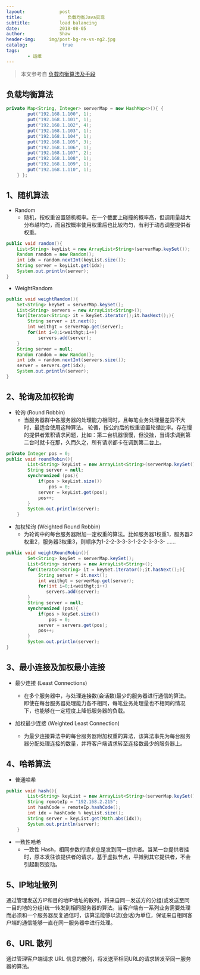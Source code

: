 ```yaml
---
layout:             post
title:                 负载均衡Java实现
subtitle:           load balancing
date:      	        2018-08-05
author:             Shaw
header-img:     img/post-bg-re-vs-ng2.jpg
catalog: 	         true
tags:
        - 运维
---
```

>本文参考自 [负载均衡算法及手段](https://segmentfault.com/a/1190000004492447)

负载均衡算法
-
```java
private Map<String, Integer> serverMap = new HashMap<>(){ {
        put("192.168.1.100", 1);
        put("192.168.1.101", 1);
        put("192.168.1.102", 4);
        put("192.168.1.103", 1);
        put("192.168.1.104", 1);
        put("192.168.1.105", 3);
        put("192.168.1.106", 1);
        put("192.168.1.107", 2);
        put("192.168.1.108", 1);
        put("192.168.1.109", 1);
        put("192.168.1.110", 1);
    } };
```

1、随机算法
-

- Random
    - 随机，按权重设置随机概率。在一个截面上碰撞的概率高，但调用量越大分布越均匀，而且按概率使用权重后也比较均匀，有利于动态调整提供者权重。
    
```java
public void random(){
    List<String> keyList = new ArrayList<String>(serverMap.keySet());
    Random random = new Random();
    int idx = random.nextInt(keyList.size());
    String server = keyList.get(idx);
    System.out.println(server);
}
```

- WeightRandom
```java
public void weightRandom(){
    Set<String> keySet = serverMap.keySet();
    List<String> servers = new ArrayList<String>();
    for(Iterator<String> it = keySet.iterator();it.hasNext();){
        String server = it.next();
        int weithgt = serverMap.get(server);
        for(int i=0;i<weithgt;i++)
            servers.add(server);
    }
    String server = null;
    Random random = new Random();
    int idx = random.nextInt(servers.size());
    server = servers.get(idx);
    System.out.println(server);
}
```

2、轮询及加权轮询
- 

- 轮询 (Round Robbin)
    - 当服务器群中各服务器的处理能力相同时，且每笔业务处理量差异不大时，最适合使用这种算法。 轮循，按公约后的权重设置轮循比率。存在慢的提供者累积请求问题，比如：第二台机器很慢，但没挂，当请求调到第二台时就卡在那，久而久之，所有请求都卡在调到第二台上。
    
```java
private Integer pos = 0;
public void roundRobin(){
        List<String> keyList = new ArrayList<String>(serverMap.keySet());
        String server = null;
        synchronized (pos){
            if(pos > keyList.size())
                pos = 0;
            server = keyList.get(pos);
            pos++;
        }
        System.out.println(server);
    }
```

- 加权轮询 (Weighted Round Robbin)
    - 为轮询中的每台服务器附加一定权重的算法。比如服务器1权重1，服务器2权重2，服务器3权重3，则顺序为1-2-2-3-3-3-1-2-2-3-3-3- ......
    
```java
public void weightRoundRobin(){
        Set<String> keySet = serverMap.keySet();
        List<String> servers = new ArrayList<String>();
        for(Iterator<String> it = keySet.iterator();it.hasNext();){
            String server = it.next();
            int weithgt = serverMap.get(server);
            for(int i=0;i<weithgt;i++)
               servers.add(server);
        }
        String server = null;
        synchronized (pos){
            if(pos > keySet.size())
                pos = 0;
            server = servers.get(pos);
            pos++;
        }
        System.out.println(server);
}
```

3、最小连接及加权最小连接
-

- 最少连接 (Least Connections)
    - 在多个服务器中，与处理连接数(会话数)最少的服务器进行通信的算法。即使在每台服务器处理能力各不相同，每笔业务处理量也不相同的情况下，也能够在一定程度上降低服务器的负载。

- 加权最少连接 (Weighted Least Connection)
    - 为最少连接算法中的每台服务器附加权重的算法，该算法事先为每台服务器分配处理连接的数量，并将客户端请求转至连接数最少的服务器上。

4、哈希算法
-

- 普通哈希
```java
public void hash(){
        List<String> keyList = new ArrayList<String>(serverMap.keySet());
        String remoteIp = "192.168.2.215";
        int hashCode = remoteIp.hashCode();
        int idx = hashCode % keyList.size();
        String server = keyList.get(Math.abs(idx));
        System.out.println(server);
    }
```

- 一致性哈希
    - 一致性 Hash，相同参数的请求总是发到同一提供者。当某一台提供者挂时，原本发往该提供者的请求，基于虚拟节点，平摊到其它提供者，不会引起剧烈变动。

5、IP地址散列
- 
通过管理发送方IP和目的地IP地址的散列，将来自同一发送方的分组(或发送至同一目的地的分组)统一转发到相同服务器的算法。当客户端有一系列业务需要处理而必须和一个服务器反复通信时，该算法能够以流(会话)为单位，保证来自相同客户端的通信能够一直在同一服务器中进行处理。

6、URL 散列
-
通过管理客户端请求 URL 信息的散列，将发送至相同URL的请求转发至同一服务器的算法。